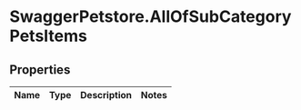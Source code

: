 # SwaggerPetstore.AllOfSubCategoryPetsItems

## Properties
Name | Type | Description | Notes
------------ | ------------- | ------------- | -------------
